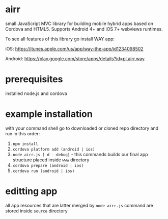 # airr
small JavaScript MVC library for building mobile hybrid apps based on Cordova and HTML5. Supports Android 4+ and iOS 7+ webviews runtimes.

To see all features of this library go install WAY app:

iOS: https://itunes.apple.com/us/app/way-the-app/id1234098502

Android: https://play.google.com/store/apps/details?id=pl.airr.way

# prerequisites
installed node.js and cordova

# example installation
with your command shell go to downloaded or cloned repo directory and run in this order:

1. `npm install`
2. `cordova platform add (android | ios)`
3. `node airr.js [-d --debug]` - this commands builds our final app structure placed inside `www` directory
4. `cordova prepare (android | ios)`
5. `cordova run (android | ios)`

# editting app
all app resources that are latter merged by `node airr.js` command are stored inside `source` directory


